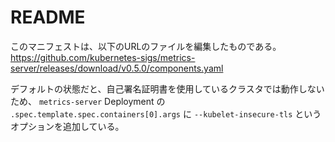 # README

このマニフェストは、以下のURLのファイルを編集したものである。
https://github.com/kubernetes-sigs/metrics-server/releases/download/v0.5.0/components.yaml

デフォルトの状態だと、自己署名証明書を使用しているクラスタでは動作しないため、
`metrics-server` Deployment の `.spec.template.spec.containers[0].args` に `--kubelet-insecure-tls` というオプションを追加している。

